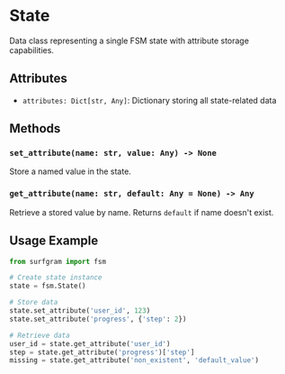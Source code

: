 # State

Data class representing a single FSM state with attribute storage capabilities.

## Attributes
- `attributes: Dict[str, Any]`: Dictionary storing all state-related data

## Methods

### `set_attribute(name: str, value: Any) -> None`
Store a named value in the state.

### `get_attribute(name: str, default: Any = None) -> Any`
Retrieve a stored value by name. Returns `default` if name doesn't exist.

## Usage Example

```python
from surfgram import fsm

# Create state instance
state = fsm.State()

# Store data
state.set_attribute('user_id', 123)
state.set_attribute('progress', {'step': 2})

# Retrieve data
user_id = state.get_attribute('user_id')
step = state.get_attribute('progress')['step']
missing = state.get_attribute('non_existent', 'default_value')
```